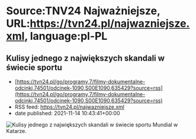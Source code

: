# Source:TNV24 Najważniejsze, URL:https://tvn24.pl/najwazniejsze.xml, language:pl-PL

## Kulisy jednego z największych skandali w świecie sportu
 - [https://tvn24.pl/go/programy,7/filmy-dokumentalne-odcinki,74501/odcinek-1090,S00E1090,635429?source=rss](https://tvn24.pl/go/programy,7/filmy-dokumentalne-odcinki,74501/odcinek-1090,S00E1090,635429?source=rss)
 - RSS feed: https://tvn24.pl/najwazniejsze.xml
 - date published: 2021-11-14 10:43:41+00:00

<img alt="Kulisy jednego z największych skandali w świecie sportu" src="https://tvn24.pl/najnowsze/cdn-zdjecie-b3q18t-fifa1e-5488891/alternates/LANDSCAPE_1280" />
    Mundial w Katarze.

